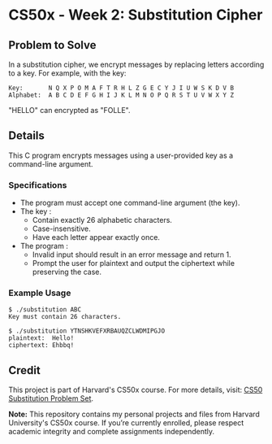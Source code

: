 # CS50x - Week 2: Substitution Cipher

## Problem to Solve
In a substitution cipher, we encrypt messages by replacing letters according to a key. For example, with the key:
```
Key:       N Q X P O M A F T R H L Z G E C Y J I U W S K D V B
Alphabet:  A B C D E F G H I J K L M N O P Q R S T U V W X Y Z
```
"HELLO" can encrypted as "FOLLE".

## Details
This C program encrypts messages using a user-provided key as a command-line argument.

### Specifications
- The program must accept one command-line argument (the key).
- The key :
  - Contain exactly 26 alphabetic characters.
  - Case-insensitive.
  - Have each letter appear exactly once.
- The program :
  - Invalid input should result in an error message and return 1.
  - Prompt the user for plaintext and output the ciphertext while preserving the case.

### Example Usage
```                                                                    
$ ./substitution ABC                                                                                
Key must contain 26 characters.                                                                     
```
``` 
$ ./substitution YTNSHKVEFXRBAUQZCLWDMIPGJO                                                         
plaintext:  Hello!                                                                                  
ciphertext: Ehbbq!
```

## Credit

This project is part of Harvard's CS50x course. For more details, visit: [CS50 Substitution Problem Set](https://cs50.harvard.edu/x/2024/psets/2/substitution/).

**Note:** This repository contains my personal projects and files from Harvard University's CS50x course. If you’re currently enrolled, please respect academic integrity and complete assignments independently.
